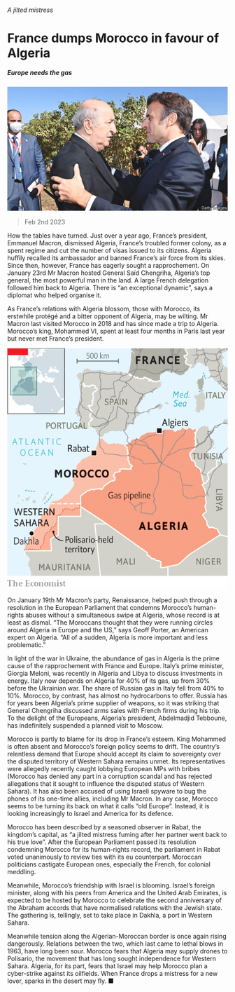 ###### A jilted mistress

# France dumps Morocco in favour of Algeria 

##### Europe needs the gas 

![image](images/20230204_MAP006.jpg) 

> Feb 2nd 2023 

How the tables have turned. Just over a year ago, France’s president, Emmanuel Macron, dismissed Algeria, France’s troubled former colony, as a spent regime and cut the number of visas issued to its citizens. Algeria huffily recalled its ambassador and banned France’s air force from its skies. Since then, however, France has eagerly sought a rapprochement. On January 23rd Mr Macron hosted General Saïd Chengriha, Algeria’s top general, the most powerful man in the land. A large French delegation followed him back to Algeria. There is “an exceptional dynamic”, says a diplomat who helped organise it.

As France’s relations with Algeria blossom, those with Morocco, its erstwhile protégé and a bitter opponent of Algeria, may be wilting. Mr Macron last visited Morocco in 2018 and has since made a trip to Algeria. Morocco’s king, Mohammed VI, spent at least four months in Paris last year but never met France’s president.

![image](images/20230204_MAM923.png) 


On January 19th Mr Macron’s party, Renaissance, helped push through a resolution in the European Parliament that condemns Morocco’s human-rights abuses without a simultaneous swipe at Algeria, whose record is at least as dismal. “The Moroccans thought that they were running circles around Algeria in Europe and the US,” says Geoff Porter, an American expert on Algeria. “All of a sudden, Algeria is more important and less problematic.” 

In light of the war in Ukraine, the abundance of gas in Algeria is the prime cause of the rapprochement with France and Europe. Italy’s prime minister, Giorgia Meloni, was recently in Algeria and Libya to discuss investments in energy. Italy now depends on Algeria for 40% of its gas, up from 30% before the Ukrainian war. The share of Russian gas in Italy fell from 40% to 10%. Morocco, by contrast, has almost no hydrocarbons to offer. Russia has for years been Algeria’s prime supplier of weapons, so it was striking that General Chengriha discussed arms sales with French firms during his trip. To the delight of the Europeans, Algeria’s president, Abdelmadjid Tebboune, has indefinitely suspended a planned visit to Moscow.

Morocco is partly to blame for its drop in France’s esteem. King Mohammed is often absent and Morocco’s foreign policy seems to drift. The country’s relentless demand that Europe should accept its claim to sovereignty over the disputed territory of Western Sahara remains unmet. Its representatives were allegedly recently caught lobbying European MPs with bribes (Morocco has denied any part in a corruption scandal and has rejected allegations that it sought to influence the disputed status of Western Sahara). It has also been accused of using Israeli spyware to bug the phones of its one-time allies, including Mr Macron. In any case, Morocco seems to be turning its back on what it calls “old Europe”. Instead, it is looking increasingly to Israel and America for its defence. 

Morocco has been described by a seasoned observer in Rabat, the kingdom’s capital, as “a jilted mistress fuming after her partner went back to his true love”. After the European Parliament passed its resolution condemning Morocco for its human-rights record, the parliament in Rabat voted unanimously to review ties with its eu counterpart. Moroccan politicians castigate European ones, especially the French, for colonial meddling.

Meanwhile, Morocco’s friendship with Israel is blooming. Israel’s foreign minister, along with his peers from America and the United Arab Emirates, is expected to be hosted by Morocco to celebrate the second anniversary of the Abraham accords that have normalised relations with the Jewish state. The gathering is, tellingly, set to take place in Dakhla, a port in Western Sahara.

Meanwhile tension along the Algerian-Moroccan border is once again rising dangerously. Relations between the two, which last came to lethal blows in 1963, have long been sour. Morocco fears that Algeria may supply drones to Polisario, the movement that has long sought independence for Western Sahara. Algeria, for its part, fears that Israel may help Morocco plan a cyber-strike against its oilfields. When France drops a mistress for a new lover, sparks in the desert may fly. ■


